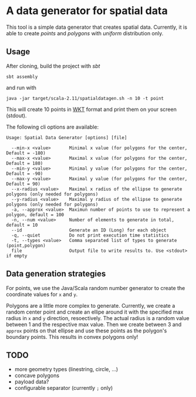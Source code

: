 # A data generator for spatial data

This tool is a simple data generator that creates spatial data. Currently, it is able to create *points* and *polygons* with *uniform* distribution only.

## Usage
After cloning, build the project with *sbt*
```
sbt assembly
```
and run with
```
java -jar target/scala-2.11/spatialdatagen.sh -n 10 -t point
```
This will create 10 points in [WKT](https://en.wikipedia.org/wiki/Well-known_text) format and print them on your screen (stdout).

The following cli options are available:
```
Usage: Spatial Data Generator [options] [file]

  --min-x <value>       Minimal x value (for polygons for the center, Default = -180)
  --max-x <value>       Maximal x value (for polygons for the center, Default = 180)
  --min-y <value>       Minimal y value (for polygons for the center, Default = -90)
  --max-y <value>       Maximal y value (for polygons for the center, Default = 90)
  --x-radius <value>    Maximal x radius of the ellipse to generate polygons (only needed for polygons)
  --y-radius <value>    Maximal y radius of the ellipse to generate polygons (only needed for polygons)
  -a, --approx <value>  Maximun number of points to use to represent a polygon, default = 100
  -n, --num <value>     Number of elements to generate in total, default = 10
  --id                  Generate an ID (Long) for each object
  -q, --quiet           Do not print execution time statistics
  -t, --types <value>   Comma separated list of types to generate (point,polygon)
  file                  Output file to write results to. Use <stdout> if empty
```

## Data generation strategies

For points, we use the Java/Scala random number generator to create the coordinate values for `x` and `y`.

Polygons are a little more complex to generate. Currently, we create a random center point and create an ellipe around it with the specified max radius in `x` and `y` direction, resoectively. The actual radius is a random value between 1 and the respective max value. Then we create between 3 and `approx` points on that ellipse and use these points as the polygon's boundary points.
This results in convex polygons only!

## TODO
* more geometry types (linestring, circle, ...)
* concave polygons
* payload data?
* configurable separator (currently `;` only)
